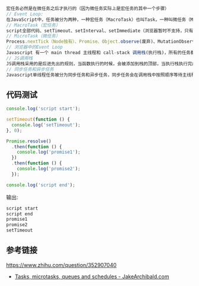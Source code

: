 ```js
宏任务必然是在微任务之后才执行的（因为微任务实际上是宏任务的其中一个步骤）
// Event Loop:
在JavaScript中，任务被分为两种，一种宏任务（MacroTask）也叫Task，一种叫微任务（MicroTask）。
// MacroTask（宏任务）
script全部代码、setTimeout、setInterval、setImmediate（浏览器暂时不支持，只有IE10支持，具体可见MDN）、I/O、UI Rendering、xhr。
// MicroTask（微任务）
Process.nextTick（Node独有）、Promise、Object.observe(废弃)、MutationObserver
// 浏览器中的Event Loop
Javascript 有一个 main thread 主线程和 call-stack 调用栈(执行栈)，所有的任务都会被放到调用栈等待主线程执行。
// JS调用栈
JS调用栈采用的是后进先出的规则，当函数执行的时候，会被添加到栈的顶部，当执行栈执行完成后，就会从栈顶移出，直到栈内被清空。
// 同步任务和异步任务
Javascript单线程任务被分为同步任务和异步任务，同步任务会在调用栈中按照顺序等待主线程依次执行，异步任务会在异步任务有了结果后，将注册的回调函数放入任务队列中等待主线程空闲的时候（调用栈被清空），被读取到栈内等待主线程的执行。
```


## 代码测试

```js
console.log('script start');

setTimeout(function () {
  console.log('setTimeout');
}, 0);

Promise.resolve()
  .then(function () {
    console.log('promise1');
  })
  .then(function () {
    console.log('promise2');
  });

console.log('script end');
```

输出:
```js
script start
script end
promise1
promise2
setTimeout
```

## 参考链接
https://www.zhihu.com/question/352907040

* [Tasks, microtasks, queues and schedules - JakeArchibald.com](https://jakearchibald.com/2015/tasks-microtasks-queues-and-schedules/)